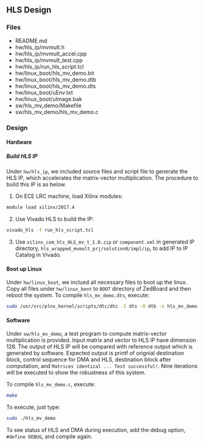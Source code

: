 HLS Design
-----

### Files

 - README.md
 - hw/hls\_ip/mvmult.h
 - hw/hls\_ip/mvmult\_accel.cpp
 - hw/hls\_ip/mvmult\_test.cpp
 - hw/hls\_ip/run\_hls\_script.tcl
 - hw/linux\_boot/hls\_mv\_demo.bit
 - hw/linux\_boot/hls\_mv\_demo.dtb
 - hw/linux\_boot/hls\_mv\_demo.dts
 - hw/linux\_boot/uEnv.txt
 - hw/linux\_boot/uImage.bak
 - sw/hls\_mv\_demo/Makefile
 - sw/hls\_mv\_demo/hls\_mv\_demo.c

### Design

#### Hardware

##### Build HLS IP

Under `hw/hls_ip`, we included source files and script file to generate the HLS IP, which accelerates the matrix-vector multiplication. The procedure to build this IP is as below.

1. On ECE LRC machine, load Xilinx modules:
``` bash
module load xilinx/2017.4
```
2. Use Vivado HLS to build the IP:
``` bash
vivado_hls -f run_hls_script.tcl
```
3. Use `xilinx_com_hls_HLS_mv_t_1.0.zip` or `component.xml` in generated IP directory,  `hls_wrapped_mvmult_prj/solution0/impl/ip`, to add IP to IP Catalog in Vivado.

#### Boot up Linux

Under `hw/linux_boot`, we inclued all necessary files to boot up the linux. Copy all files under `hw/linux_boot` to `BOOT` directory of ZedBoard and then reboot the system. To compile `hls_mv_demo.dts`, execute:
``` bash
sudo /usr/src/plnx_kernel/scripts/dtc/dtc -I dts -O dtb -o hls_mv_demo.dtb hls_mv_demo.dts
```

#### Software

Under `sw/hls_mv_demo`, a test program to compute matrix-vector multiplication is provided. Input matrix and vector to HLS IP have dimension 128. The output of HLS IP will be compared with reference output which is generated by software. Expected output is printf of orignial destination block, control sequence for DMA and HLS, destination block after computation, and `Matrices identical ... Test successful!`. Nine iterations will be executed to show the robustness of this system.

To compile `hls_mv_demo.c`, execute:
``` bash
make
```
To execute, just type:
``` bash
sudo ./hls_mv_demo
```
To see status of HLS and DMA during execution, add the debug option, `#define DEBUG`, and compile again. 



